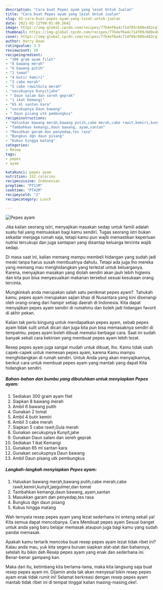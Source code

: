 ```yaml
---
description: "Cara buat Pepes ayam yang lezat Untuk Jualan"
title: "Cara buat Pepes ayam yang lezat Untuk Jualan"
slug: 62-cara-buat-pepes-ayam-yang-lezat-untuk-jualan
date: 2021-02-12T00:01:00.564Z
image: https://img-global.cpcdn.com/recipes/77b4ef6a4c714f09/680x482cq70/pepes-ayam-foto-resep-utama.jpg
thumbnail: https://img-global.cpcdn.com/recipes/77b4ef6a4c714f09/680x482cq70/pepes-ayam-foto-resep-utama.jpg
cover: https://img-global.cpcdn.com/recipes/77b4ef6a4c714f09/680x482cq70/pepes-ayam-foto-resep-utama.jpg
author: Harry Dean
ratingvalue: 3.5
reviewcount: 10
recipeingredient:
- "300 gram ayam filet"
- "8 bawang merah"
- "6 bawang putih"
- "2 tomat"
- "4 butir kemiri"
- "3 cabe merah"
- "5 cabe rawitGula merah"
- "secukupnya Kunyitjahe"
- " Daun salam dan sereh geprak"
- "1 ikat Kemangi"
- "65 ml santan kara"
- "secukupnya Daun bawang"
- " Daun pisang utk pembungkus"
recipeinstructions:
- "Haluskan bawang merah,bawang putih,cabe merah,cabe rawit,kemiri,kunyit,jaegulmer,dan tomat"
- "Tambahkan kemangi,daun bawang, ayam,santan"
- "Masukkan garam dan penyedap,tes rasa"
- "Bungkus dgn daun pisang"
- "Kukus hingga matang"
categories:
- Resep
tags:
- pepes
- ayam

katakunci: pepes ayam 
nutrition: 152 calories
recipecuisine: Indonesian
preptime: "PT11M"
cooktime: "PT42M"
recipeyield: "2"
recipecategory: Lunch

---
```



![Pepes ayam](https://img-global.cpcdn.com/recipes/77b4ef6a4c714f09/680x482cq70/pepes-ayam-foto-resep-utama.jpg)

Jika kalian seorang istri, menyajikan masakan sedap untuk famili adalah suatu hal yang memuaskan bagi kamu sendiri. Tugas seorang istri bukan sekadar menjaga rumah saja, tetapi kamu pun wajib memastikan keperluan nutrisi tercukupi dan juga santapan yang disantap keluarga tercinta wajib sedap.

Di masa  saat ini, kalian memang mampu membeli hidangan yang sudah jadi meski tanpa harus susah membuatnya dahulu. Tetapi ada juga lho mereka yang memang mau menghidangkan yang terlezat untuk keluarganya. Karena, menyajikan masakan yang diolah sendiri akan jauh lebih higienis dan kita pun bisa menyesuaikan makanan tersebut sesuai kesukaan orang tercinta. 



Mungkinkah anda merupakan salah satu penikmat pepes ayam?. Tahukah kamu, pepes ayam merupakan sajian khas di Nusantara yang kini disenangi oleh orang-orang dari hampir setiap daerah di Indonesia. Kita dapat menyajikan pepes ayam sendiri di rumahmu dan boleh jadi hidangan favorit di akhir pekan.

Kalian tak perlu bingung untuk mendapatkan pepes ayam, sebab pepes ayam tidak sulit untuk dicari dan juga kita pun bisa memasaknya sendiri di tempatmu. pepes ayam boleh dibuat memalui berbagai cara. Saat ini sudah banyak sekali cara kekinian yang membuat pepes ayam lebih lezat.

Resep pepes ayam juga sangat mudah untuk dibuat, lho. Kamu tidak usah capek-capek untuk memesan pepes ayam, karena Kamu mampu menghidangkan di rumah sendiri. Untuk Anda yang akan menyajikannya, berikut cara untuk membuat pepes ayam yang mantab yang dapat Kita hidangkan sendiri.

<!--inarticleads1-->

##### Bahan-bahan dan bumbu yang dibutuhkan untuk menyiapkan Pepes ayam:

1. Sediakan 300 gram ayam filet
1. Siapkan 8 bawang merah
1. Ambil 6 bawang putih
1. Gunakan 2 tomat
1. Ambil 4 butir kemiri
1. Ambil 3 cabe merah
1. Siapkan 5 cabe rawit,Gula merah
1. Gunakan secukupnya Kunyit,jahe
1. Gunakan  Daun salam dan sereh geprak
1. Sediakan 1 ikat Kemangi
1. Gunakan 65 ml santan kara
1. Gunakan secukupnya Daun bawang
1. Ambil  Daun pisang utk pembungkus




<!--inarticleads2-->

##### Langkah-langkah menyiapkan Pepes ayam:

1. Haluskan bawang merah,bawang putih,cabe merah,cabe rawit,kemiri,kunyit,jaegulmer,dan tomat
1. Tambahkan kemangi,daun bawang, ayam,santan
1. Masukkan garam dan penyedap,tes rasa
1. Bungkus dgn daun pisang
1. Kukus hingga matang




Wah ternyata resep pepes ayam yang lezat sederhana ini enteng sekali ya! Kita semua dapat mencobanya. Cara Membuat pepes ayam Sesuai banget untuk anda yang baru belajar memasak ataupun juga bagi kamu yang sudah pandai memasak.

Apakah kamu tertarik mencoba buat resep pepes ayam lezat tidak ribet ini? Kalau anda mau, yuk kita segera buruan siapkan alat-alat dan bahannya, setelah itu bikin deh Resep pepes ayam yang enak dan sederhana ini. Benar-benar gampang kan. 

Maka dari itu, ketimbang kita berlama-lama, maka kita langsung saja buat resep pepes ayam ini. Dijamin anda tak akan menyesal bikin resep pepes ayam enak tidak rumit ini! Selamat berkreasi dengan resep pepes ayam mantab tidak ribet ini di tempat tinggal kalian masing-masing,oke!.

